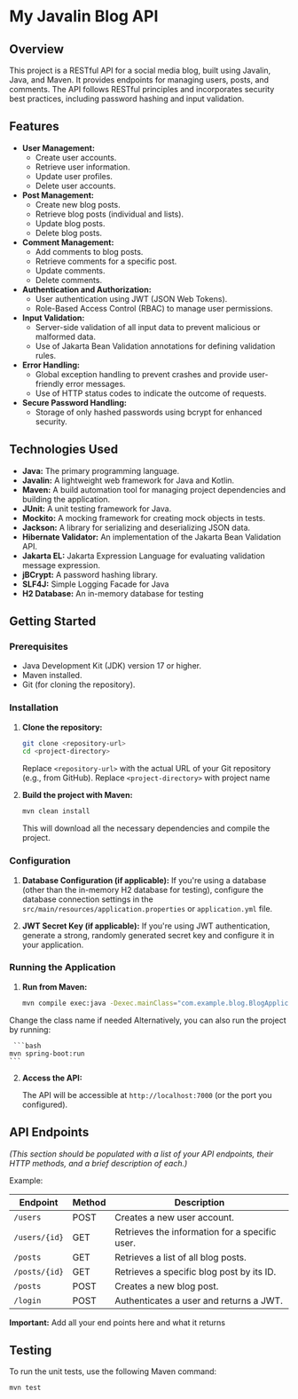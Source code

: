 # My Javalin Blog API

## Overview

This project is a RESTful API for a social media blog, built using Javalin, Java, and Maven. It provides endpoints for managing users, posts, and comments. The API follows RESTful principles and incorporates security best practices, including password hashing and input validation.

## Features

*   **User Management:**
    *   Create user accounts.
    *   Retrieve user information.
    *   Update user profiles.
    *   Delete user accounts.
*   **Post Management:**
    *   Create new blog posts.
    *   Retrieve blog posts (individual and lists).
    *   Update blog posts.
    *   Delete blog posts.
*   **Comment Management:**
    *   Add comments to blog posts.
    *   Retrieve comments for a specific post.
    *   Update comments.
    *   Delete comments.
*   **Authentication and Authorization:**
    *   User authentication using JWT (JSON Web Tokens).
    *   Role-Based Access Control (RBAC) to manage user permissions.
*   **Input Validation:**
    *   Server-side validation of all input data to prevent malicious or malformed data.
    *   Use of Jakarta Bean Validation annotations for defining validation rules.
*   **Error Handling:**
    *   Global exception handling to prevent crashes and provide user-friendly error messages.
    *   Use of HTTP status codes to indicate the outcome of requests.
*   **Secure Password Handling:**
    *   Storage of only hashed passwords using bcrypt for enhanced security.

## Technologies Used

*   **Java:** The primary programming language.
*   **Javalin:** A lightweight web framework for Java and Kotlin.
*   **Maven:** A build automation tool for managing project dependencies and building the application.
*   **JUnit:** A unit testing framework for Java.
*   **Mockito:** A mocking framework for creating mock objects in tests.
*   **Jackson:** A library for serializing and deserializing JSON data.
*   **Hibernate Validator:** An implementation of the Jakarta Bean Validation API.
*   **Jakarta EL:** Jakarta Expression Language for evaluating validation message expression.
*   **jBCrypt:** A password hashing library.
*   **SLF4J:** Simple Logging Facade for Java
*   **H2 Database:** An in-memory database for testing

## Getting Started

### Prerequisites

*   Java Development Kit (JDK) version 17 or higher.
*   Maven installed.
*   Git (for cloning the repository).

### Installation

1.  **Clone the repository:**

    ```bash
    git clone <repository-url>
    cd <project-directory>
    ```

    Replace `<repository-url>` with the actual URL of your Git repository (e.g., from GitHub). Replace `<project-directory>` with project name

2.  **Build the project with Maven:**

    ```bash
    mvn clean install
    ```

    This will download all the necessary dependencies and compile the project.

### Configuration

1.  **Database Configuration (if applicable):** If you're using a database (other than the in-memory H2 database for testing), configure the database connection settings in the `src/main/resources/application.properties` or `application.yml` file.

2.  **JWT Secret Key (if applicable):** If you're using JWT authentication, generate a strong, randomly generated secret key and configure it in your application.

### Running the Application

1.  **Run from Maven:**

    ```bash
    mvn compile exec:java -Dexec.mainClass="com.example.blog.BlogApplication"
    ```
   Change the class name if needed
    Alternatively, you can also run the project by running:

     ```bash
    mvn spring-boot:run
    ```

2.  **Access the API:**

    The API will be accessible at `http://localhost:7000` (or the port you configured).

## API Endpoints

_(This section should be populated with a list of your API endpoints, their HTTP methods, and a brief description of each.)_

Example:

| Endpoint          | Method | Description                                              |
| ----------------- | ------ | -------------------------------------------------------- |
| `/users`          | POST   | Creates a new user account.                                |
| `/users/{id}`       | GET    | Retrieves the information for a specific user.           |
| `/posts`          | GET    | Retrieves a list of all blog posts.                        |
| `/posts/{id}`       | GET    | Retrieves a specific blog post by its ID.                  |
| `/posts`          | POST   | Creates a new blog post.                               |
| `/login`          | POST   | Authenticates a user and returns a JWT.                 |

**Important:** Add all your end points here and what it returns

## Testing

To run the unit tests, use the following Maven command:

```bash
mvn test
